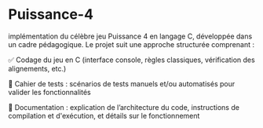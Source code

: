 # Puissance-4
implémentation du célèbre jeu Puissance 4 en langage C, développée dans un cadre pédagogique.
Le projet suit une approche structurée comprenant :

✅ Codage du jeu en C (interface console, règles classiques, vérification des alignements, etc.)

🧪 Cahier de tests : scénarios de tests manuels et/ou automatisés pour valider les fonctionnalités

📄 Documentation : explication de l’architecture du code, instructions de compilation et d'exécution, et détails sur le fonctionnement
